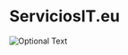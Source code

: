 # ServiciosIT.eu
![Optional Text](https://raw.githubusercontent.com/marcespinoza/ServiciosIT.eu/master/serv.jpeg)
